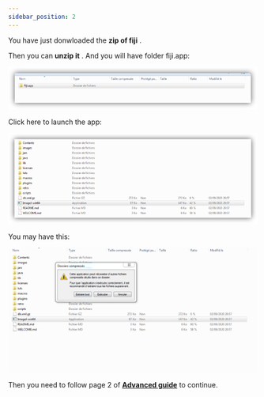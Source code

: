 ```yaml
---
sidebar_position: 2
---
```


You have just donwloaded the **zip of fiji** .

Then you can **unzip it** . And you will have folder fiji.app:

![](../../static/img/fiji.png )

Click here to launch the app:

![](../../static/img/ImageJ-win64.png )

You may have this:

![](../../static/img/ImageJ-win64-clic.png )

Then you need to follow page 2 of
    **[Advanced guide](../../static/img/BI_quick_user_guide1_2.pdf)**
to continue.




